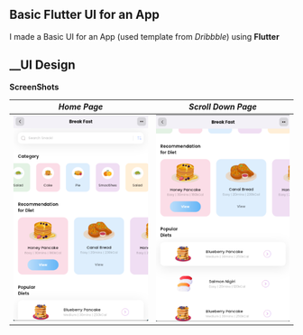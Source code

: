 ## Basic Flutter UI for an App

I made a Basic UI for an App (used template from *Dribbble*) using **Flutter**

## \__UI Design

**ScreenShots**

| *Home Page* | *Scroll Down Page* |
|-----------|-------------------|
| ![Screenshot](screenshots/img1.png) | ![Screenshot](screenshots/img2.png) |
